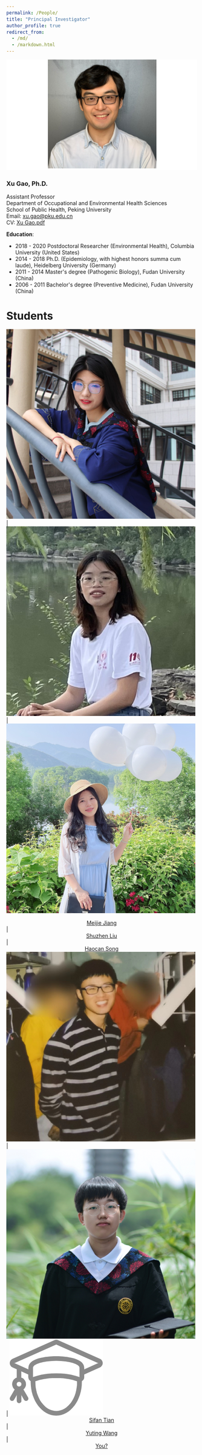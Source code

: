 ```yaml
---
permalink: /People/
title: "Principal Investigator"
author_profile: true
redirect_from: 
  - /md/
  - /markdown.html
---
```


![](webpeopleme.png)

### Xu Gao, Ph.D.
Assistant Professor \
Department of Occupational and Environmental Health Sciences \
School of Public Health, Peking University \
Email: <xu.gao@pku.edu.cn> \
CV: [Xu Gao.pdf](https://book.yunzhan365.com/cbznj/fglb/mobile/index.html)

**Education**: 
* 2018 - 2020 Postdoctoral Researcher (Environmental Health), Columbia University (United States)
* 2014 - 2018 Ph.D. (Epidemiology, with highest honors summa cum laude), Heidelberg University (Germany)
* 2011 - 2014 Master's degree (Pathogenic Biology), Fudan University (China)
* 2006 - 2011 Bachelor's degree (Preventive Medicine), Fudan University (China)

# Students

[![](MeijieJiangPic.png)](../People/Meijie-Jiang.md) | [![](ShuzhenLiuPic.png)](../People/Shuzhen-Liu.md) | [![](HaocanSongPic.png)](../People/Haocan-Song.md)
[<center>Meijie Jiang</center>](../People/Meijie-Jiang.md) | [<center>Shuzhen Liu</center>](../People/Shuzhen-Liu.md) | [<center>Haocan Song</center>](../People/Haocan-Song.md)
[![](SifanTianPic.png)](../People/Sifan-Tian.md) | [![](YutingWangPic.png)](../People/Yuting-Wang.md) | [![](you.png)](./JOIN.md)
[<center>Sifan Tian</center>](../People/Sifan-Tian.md) | [<center>Yuting Wang</center>](../People/Yuting-Wang.md) | [<center>You?</center>](https://gearpku2020.github.io//JoinGaoLab/)


